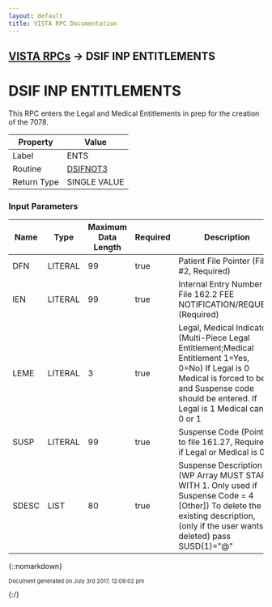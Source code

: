 ```yaml
---
layout: default
title: VISTA RPC Documentation
---
```


## [VISTA RPCs](TableOfContents) &#8594; DSIF INP ENTITLEMENTS
# DSIF INP ENTITLEMENTS

This RPC enters the Legal and Medical Entitlements in prep for the creation of the 7078.

Property | Value
--- | ---
Label | ENTS
Routine | [DSIFNOT3](http://code.osehra.org/dox/Routine_DSIFNOT3_source.html)
Return Type | SINGLE VALUE


### Input Parameters

Name | Type | Maximum Data Length | Required | Description
--- | --- | --- | --- | ---
DFN | LITERAL | 99 | true | Patient File Pointer (File #2, Required)
IEN | LITERAL | 99 | true | Internal Entry Number for File 162.2 FEE NOTIFICATION/REQUEST (Required)
LEME | LITERAL | 3 | true | Legal, Medical Indicators (Multi-Piece Legal Entitlement;Medical Entitlement 1&#x3D;Yes, 0&#x3D;No) If Legal is 0 Medical is forced to be 0 and Suspense code should be entered. If Legal is 1 Medical can be 0 or 1
SUSP | LITERAL | 99 | true | Suspense Code (Pointer to file 161.27, Required if Legal or Medical is 0)
SDESC | LIST | 80 | true | Suspense Description (WP Array MUST START WITH 1. Only used if Suspense Code &#x3D; 4 [Other]) To delete the existing description, (only if the user wants it deleted) pass SUSD(1)&#x3D;&quot;@&quot;



{::nomarkdown} <br/><p style="font-size: 11px">Document generated on July 3rd 2017, 12:09:02 pm</p>{:/}